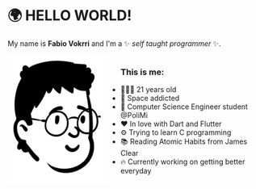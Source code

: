 # 🌍 HELLO WORLD! 
My name is **Fabio Vokrri** and I'm a ✨ _self taught programmer_ ✨.


<div style="display: flex">
  <img src="https://github.com/fabio-vokrri/fabio-vokrri/blob/main/Avatar.png" width="200" align="left"/>
  <div>    
    <ul>
      <h3> This is me: </h3>
      <li>👨🏽‍💻 21 years old</li>
      <li>🚀 Space addicted </li>
      <li>🤖 Computer Science Engineer student @PoliMi</li>
      <li>❤️ In love with Dart and Flutter</li>
      <li>⚙️ Trying to learn C programming</li>
      <li>📚 Reading Atomic Habits from James Clear</li>
      <li>🔥 Currently working on getting better everyday</li>
    </ul>
  </div>
</div>
